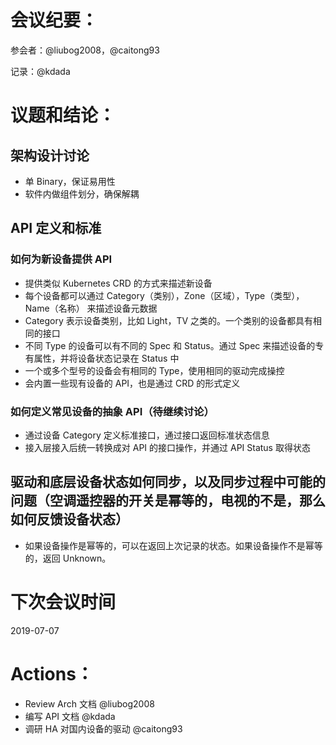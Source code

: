 # 会议纪要：

参会者：@liubog2008，@caitong93

记录：@kdada


# 议题和结论：

##  架构设计讨论
- 单 Binary，保证易用性
- 软件内做组件划分，确保解耦

## API 定义和标准

### 如何为新设备提供 API
- 提供类似 Kubernetes CRD 的方式来描述新设备
- 每个设备都可以通过 Category（类别），Zone（区域），Type（类型），Name（名称） 来描述设备元数据
- Category 表示设备类别，比如 Light，TV 之类的。一个类别的设备都具有相同的接口
- 不同 Type 的设备可以有不同的 Spec 和 Status。通过 Spec 来描述设备的专有属性，并将设备状态记录在 Status 中
- 一个或多个型号的设备会有相同的 Type，使用相同的驱动完成操控
- 会内置一些现有设备的 API，也是通过 CRD 的形式定义


### 如何定义常见设备的抽象 API（待继续讨论）
- 通过设备 Category 定义标准接口，通过接口返回标准状态信息
- 接入层接入后统一转换成对 API 的接口操作，并通过 API Status 取得状态

## 驱动和底层设备状态如何同步，以及同步过程中可能的问题（空调遥控器的开关是幂等的，电视的不是，那么如何反馈设备状态）
- 如果设备操作是幂等的，可以在返回上次记录的状态。如果设备操作不是幂等的，返回 Unknown。

# 下次会议时间
2019-07-07

# Actions：
- Review Arch 文档 @liubog2008
- 编写 API 文档 @kdada
- 调研 HA 对国内设备的驱动 @caitong93

